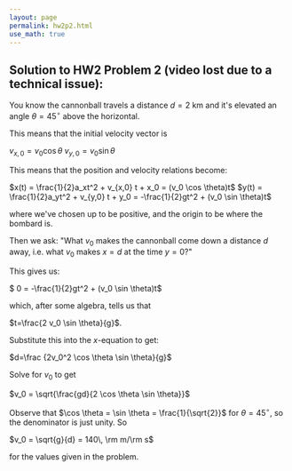 ```yaml
---
layout: page
permalink: hw2p2.html
use_math: true
---
```


## Solution to HW2 Problem 2 (video lost due to a technical issue):

You know the cannonball travels a distance $d=2$ km and it's elevated an angle $\theta=45^\circ$ above the horizontal.

This means that the initial velocity vector is 

$v_{x,0} = v_0 \cos \theta$
$v_{y,0} = v_0 \sin \theta$

This means that the position and velocity relations become:

$x(t) = \frac{1}{2}a_xt^2 + v_{x,0} t + x_0 = (v_0 \cos \theta)t$
$y(t) = \frac{1}{2}a_yt^2 + v_{y,0} t + y_0 = -\frac{1}{2}gt^2 +
 (v_0 \sin \theta)t$
 
 where we've chosen up to be positive, and the origin to be where the bombard is.
 
 Then we ask: "What $v_0$ makes the cannonball come down a distance $d$ away, i.e. what $v_0$ makes $x=d$ at the time $y=0$?"
 
 This gives us: 
 
$ 0 = -\frac{1}{2}gt^2 + (v_0 \sin \theta)t$

which, after some algebra, tells us that

$t=\frac{2 v_0 \sin \theta}{g}$.

Substitute this into the $x$-equation to get:

$d=\frac {2v_0^2 \cos \theta \sin \theta}{g}$

Solve for $v_0$ to get 

$v_0 = \sqrt{\frac{gd}{2 \cos \theta \sin \theta}}$

Observe that $\cos \theta = \sin \theta = \frac{1}{\sqrt{2}}$ for $\theta=45^\circ$, so the denominator is just unity. So

$v_0 = \sqrt{g}{d} = 140\, \rm m/\rm s$


for the values given in the problem.
